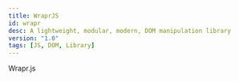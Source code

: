 ```yaml
---
title: WraprJS
id: wrapr
desc: A lightweight, modular, modern, DOM manipulation library
version: "1.0"
tags: [JS, DOM, Library]
---
```


Wrapr.js
